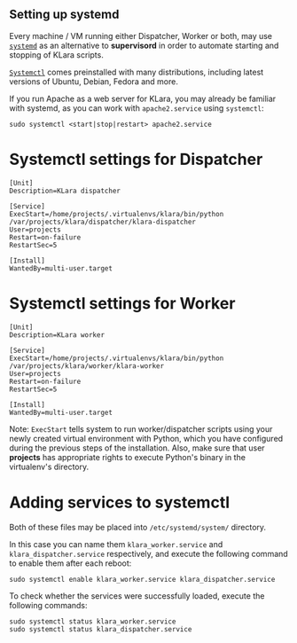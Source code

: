 ## Setting up systemd

Every machine / VM running either Dispatcher, Worker or both, may use [`systemd`](https://www.freedesktop.org/wiki/Software/systemd/) as an alternative to **supervisord** in order to automate starting and stopping of KLara scripts.

[`Systemctl`](https://www.freedesktop.org/software/systemd/man/systemctl.html) comes preinstalled with many distributions, including latest versions of Ubuntu, Debian, Fedora and more.

If you run Apache as a web server for KLara, you may already be familiar with systemd, as you can work with `apache2.service` using `systemctl`:

```
sudo systemctl <start|stop|restart> apache2.service
```

# Systemctl settings for Dispatcher

```
[Unit]
Description=KLara dispatcher

[Service]
ExecStart=/home/projects/.virtualenvs/klara/bin/python /var/projects/klara/dispatcher/klara-dispatcher
User=projects
Restart=on-failure
RestartSec=5

[Install]
WantedBy=multi-user.target
```

# Systemctl settings for Worker

```
[Unit]
Description=KLara worker

[Service]
ExecStart=/home/projects/.virtualenvs/klara/bin/python /var/projects/klara/worker/klara-worker
User=projects
Restart=on-failure
RestartSec=5

[Install]
WantedBy=multi-user.target
```

Note: `ExecStart` tells system to run worker/dispatcher scripts using your newly created virtual environment with Python, which you have configured during the previous steps of the installation. Also, make sure that user **projects** has appropriate rights to execute Python's binary in the virtualenv's directory.

# Adding services to systemctl

Both of these files may be placed into `/etc/systemd/system/` directory.

In this case you can name them `klara_worker.service` and `klara_dispatcher.service` respectively, and execute the following command to enable them after each reboot:

```
sudo systemctl enable klara_worker.service klara_dispatcher.service
```

To check whether the services were successfully loaded, execute the following commands:

```
sudo systemctl status klara_worker.service
sudo systemctl status klara_dispatcher.service
```
